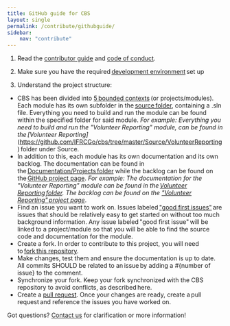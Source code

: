 ```yaml
---
title: GitHub guide for CBS 
layout: single
permalink: /contribute/githubguide/
sidebar:
    nav: "contribute" 
---
```


 

1) Read the [contributor guide](https://github.com/IFRCGo/cbs/blob/master/Documentation/Contribution/contributing.md) and [code of conduct](https://cbsrc.org/contribute/codeofconduct/). 

2) Make sure you have the required [development environment](https://github.com/IFRCGo/cbs/blob/master/Documentation/Contribution/development_environment.md) set up 

3) Understand the project structure: 
- CBS has been divided into [5 bounded contexts](https://src.cbsrc.org/cbs/technology/) (or projects/modules). Each module has its own subfolder in the [source folder](https://github.com/IFRCGo/cbs/tree/master/Source), containing a .sln file. Everything you need to build and run the module can be found within the specified folder for said module. *For example: Everything you need to build and run the "Volunteer Reporting" module, can be found in the [Volunteer Reporting]* (https://github.com/IFRCGo/cbs/tree/master/Source/VolunteerReporting) folder under Source. 
- In addition to this, each module has its own documentation and its own backlog. The documentation can be found in the [Documentation/Projects folder](https://github.com/IFRCGo/cbs/tree/master/Documentation/Projects) while the backlog can be found on the [GitHub project page](https://github.com/IFRCGo/cbs/projects). *For example: The documentation for the "Volunteer Reporting" module can be found in the [Volunteer Reporting folder](https://github.com/IFRCGo/cbs/blob/master/Documentation/Projects/Volunteer%20Reporting/index.md). The backlog can be found on the ["Volunteer Reporting" project page](https://github.com/IFRCGo/cbs/projects/4)*. 
- Find an issue you want to work on. Issues labeled ["good first issues"](https://github.com/IFRCGo/cbs/labels/good%20first%20issue) are issues that should be relatively easy to get started on without too much background information. Any issue labeled "good first issue" will be linked to a project/module so that you will be able to find the source code and documentation for the module. 
- Create a fork. In order to contribute to this project, you will need to [fork this repository](https://help.github.com/articles/fork-a-repo/). 
- Make changes, test them and ensure the documentation is up to date. All commits SHOULD be related to an issue by adding a #{number of issue} to the comment. 
- Synchronize your fork. Keep your fork synchronized with the CBS repository to avoid conflicts, as described here. 
- Create a [pull request](https://help.github.com/articles/creating-a-pull-request/). Once your changes are ready, create a pull request and reference the issues you have worked on. 

Got questions? [Contact us](https://src.cbsrc.org/contactus/) for clarification or more information!
